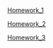 <a href = "https://github.com/VlaVys7/Homework_for_YLAB/blob/d8407714e691d814cfeb40a20f74d145fb6ff9e8/HW_1.md">Homework_1</a>

<a href = "https://github.com/VlaVys7/Homework_for_YLAB/blob/1be1439a497e70942245885db0ced38fd4dd2a5b/README.md">Homework_2</a>


<a href = "https://github.com/VlaVys7/Homework_for_YLAB/blob/bf30754c8adfb67622afeb78f44fb88714f6a022/Homework_3.md">Homework_3</a>



